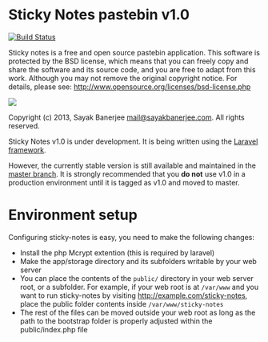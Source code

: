 Sticky Notes pastebin v1.0
===========================

[![Build Status](https://travis-ci.org/sayakb/sticky-notes.png?branch=dev-1.0)](https://travis-ci.org/sayakb/sticky-notes)

Sticky notes is a free and open source pastebin application.
This software is protected by the BSD license, which means that you can freely
copy and share the software and its source code, and you are free to adapt from
this work. Although you may not remove the original copyright notice.
For details, please see: http://www.opensource.org/licenses/bsd-license.php

[![](http://www.pledgie.com/campaigns/20549.png?skin_name=chrome)](http://goo.gl/oWyEG)

Copyright (c) 2013, Sayak Banerjee <mail@sayakbanerjee.com>.
All rights reserved.

Sticky Notes v1.0 is under development. It is being written using the
[Laravel framework](http://laravel.com/).

However, the currently stable version is still available and maintained in the
[master branch](https://github.com/sayakb/sticky-notes/tree/master).
It is strongly recommended that you **do not** use v1.0 in a production environment
until it is tagged as v1.0 and moved to master.


Environment setup
==================

Configuring sticky-notes is easy, you need to make the following changes:
 * Install the php Mcrypt extention (this is required by laravel)
 * Make the app/storage directory and its subfolders writable by your web server
 * You can place the contents of the `public/` directory in your web server root,
   or a subfolder. For example, if your web root is at `/var/www` and you want to
   run sticky-notes by visiting http://example.com/sticky-notes, place the public
   folder contents inside `/var/www/sticky-notes`
 * The rest of the files can be moved outside your web root as long as the path
   to the bootstrap folder is properly adjusted within the public/index.php file
